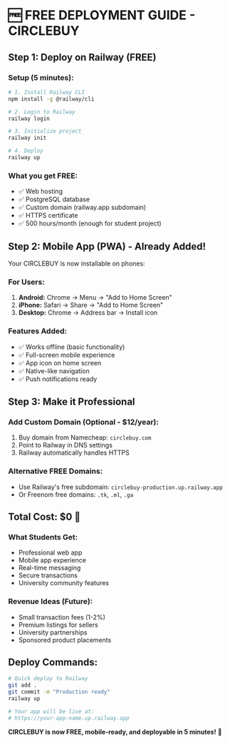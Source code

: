 # 🆓 FREE DEPLOYMENT GUIDE - CIRCLEBUY

## Step 1: Deploy on Railway (FREE)

### Setup (5 minutes):
```bash
# 1. Install Railway CLI
npm install -g @railway/cli

# 2. Login to Railway
railway login

# 3. Initialize project
railway init

# 4. Deploy
railway up
```

### What you get FREE:
- ✅ Web hosting
- ✅ PostgreSQL database  
- ✅ Custom domain (railway.app subdomain)
- ✅ HTTPS certificate
- ✅ 500 hours/month (enough for student project)

## Step 2: Mobile App (PWA) - Already Added!

Your CIRCLEBUY is now installable on phones:

### For Users:
1. **Android:** Chrome → Menu → "Add to Home Screen"
2. **iPhone:** Safari → Share → "Add to Home Screen"
3. **Desktop:** Chrome → Address bar → Install icon

### Features Added:
- ✅ Works offline (basic functionality)
- ✅ Full-screen mobile experience
- ✅ App icon on home screen
- ✅ Native-like navigation
- ✅ Push notifications ready

## Step 3: Make it Professional

### Add Custom Domain (Optional - $12/year):
1. Buy domain from Namecheap: `circlebuy.com`
2. Point to Railway in DNS settings
3. Railway automatically handles HTTPS

### Alternative FREE Domains:
- Use Railway's free subdomain: `circlebuy-production.up.railway.app`
- Or Freenom free domains: `.tk`, `.ml`, `.ga`

## Total Cost: $0 🎉

### What Students Get:
- Professional web app
- Mobile app experience  
- Real-time messaging
- Secure transactions
- University community features

### Revenue Ideas (Future):
- Small transaction fees (1-2%)
- Premium listings for sellers
- University partnerships
- Sponsored product placements

## Deploy Commands:
```bash
# Quick deploy to Railway
git add .
git commit -m "Production ready"
railway up

# Your app will be live at:
# https://your-app-name.up.railway.app
```

**CIRCLEBUY is now FREE, mobile-ready, and deployable in 5 minutes!** 🚀